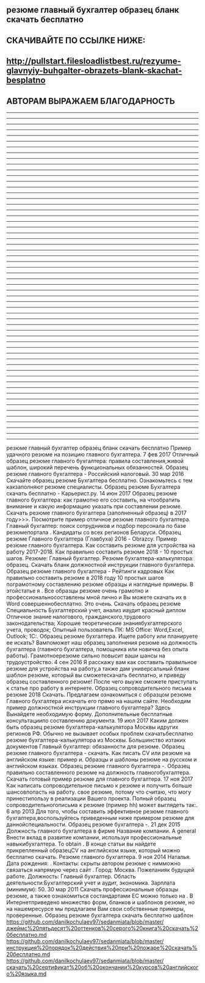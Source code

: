 резюме главный бухгалтер образец бланк скачать бесплатно
--------------------------------------------------
СКАЧИВАЙТЕ ПО ССЫЛКЕ НИЖЕ:
--------------------------------------------------
http://pullstart.filesloadlistbest.ru/rezyume-glavnyiy-buhgalter-obrazets-blank-skachat-besplatno
--------------------------------------------------
АВТОРАМ ВЫРАЖАЕМ БЛАГОДАРНОСТЬ
--------------------------------------------------
--------------------------------------------------
--------------------------------------------------
--------------------------------------------------
--------------------------------------------------
--------------------------------------------------
--------------------------------------------------
--------------------------------------------------
--------------------------------------------------
--------------------------------------------------
--------------------------------------------------
--------------------------------------------------
--------------------------------------------------
--------------------------------------------------
--------------------------------------------------
--------------------------------------------------
--------------------------------------------------
--------------------------------------------------
--------------------------------------------------
--------------------------------------------------
--------------------------------------------------
--------------------------------------------------
--------------------------------------------------
--------------------------------------------------
--------------------------------------------------
--------------------------------------------------
--------------------------------------------------
--------------------------------------------------
--------------------------------------------------
--------------------------------------------------
--------------------------------------------------
--------------------------------------------------
--------------------------------------------------
--------------------------------------------------
--------------------------------------------------
--------------------------------------------------
--------------------------------------------------
--------------------------------------------------
--------------------------------------------------
--------------------------------------------------
--------------------------------------------------
--------------------------------------------------
--------------------------------------------------
--------------------------------------------------
--------------------------------------------------
--------------------------------------------------
--------------------------------------------------
--------------------------------------------------
--------------------------------------------------
--------------------------------------------------
--------------------------------------------------
--------------------------------------------------
--------------------------------------------------
--------------------------------------------------
--------------------------------------------------
--------------------------------------------------
--------------------------------------------------
--------------------------------------------------
--------------------------------------------------
резюме главный бухгалтер образец бланк скачать бесплатно Пример удачного резюме на позицию главного бухгалтера. 7 фев 2017  Отличный образец резюме главного бухгалтера: правила составления,живой шаблон, широкий перечень функциональных обязанностей. Образец резюме главного бухгалтера - Российский налоговый. 30 мар 2016  Скачайте образец резюме Бухгалтера бесплатно. Ознакомьтесь с тем какзаполняют резюме специалисты. Образец резюме Бухгалтера скачать бесплатно - Карьерист.ру. 14 июн 2017  Образец резюме главного бухгалтера: как грамотно его составить, на чтообратить внимание и какую информацию указать при составлении резюме. Скачать резюме главного бухгалтера (заполненный образец) в 2017 году>>>. Посмотрите пример отличное резюме главного бухгалтера. Главный бухгалтер: поиск сотрудников и подбор персонала по базе резюмепортала . Кандидаты со всех регионов Беларуси. Образец резюме Главного бухгалтера (Главбуха) 2016 - Obrazcy. Пример резюме главного бухгалтера. Как составить резюме для устройства на работу 2017-2018. Как правильно составить резюме 2018 - 10 простых шагов. Резюме: Главный бухгалтер. Резюме бухгалтера-калькулятора: образец. Скачать бланк должностной инструкции главного бухгалтера. Образец резюме главного бухгалтера - Рейтинги кадровых
Как правильно составить резюме в 2018 году  10 простых шагов пограмотному составлению резюме  образцы и наглядные примеры. В этойстатье я . Все образцы резюме очень грамотно и профессиональносоставлены мной лично и Вы можете скачать их в Word совершеннобесплатно. Это очень. Скачать образец резюме  Специальность Бухгалтерский учет, анализ иаудит красный диплом  Отличное знание налогового, гражданского,трудового законодательства; Хорошие теоретические знаниябухгалтерского учета, проводок; Опытный пользователь ПК: MS Office: Word,Excel, Outlook; 1С:. Образец резюме бухгалтера. Ищете работу или планируете ее искать? Вампоможет наш образец заполнения резюме на должность бухгалтера (главного бухгалтера, помощника или новичка без опыта работы). Грамотноерезюме сильно повысит ваши шансы на трудоустройство. 4 сен 2016  Я расскажу вам как составить правильное резюме для устройства на работу,а также дам универсальный бланк  шаблон резюме, который вы сможетескачать бесплатно, и приведу образец составленного резюме! После чего выуже сможете приступать к статье про работу в интернете. Образец сопроводительного письма к резюме 2018  Скачать. Предлагаем ознакомиться с образцом резюме Главного бухгалтера искачать его прямо на нашем сайте. Необходим пример должностной инструкции главного бухгалтера? Здесь Вынайдете необходимую форму. Дополнительные бесплатные консультациипо составлению документа. 19 июл 2017  Каким должен быть образец резюме бухгалтера-калькулятора Москвы идругих регионов РФ.  Обычно не вызывает особых проблем скачатьбесплатно резюме бухгалтера-калькулятора из Москвы. Большинство изтаких документов  Главный бухгалтер: обязанности для резюме. Образец резюме главного бухгалтера - скачать. Как писать CV или резюме на английском языке: пример и. Образцы и шаблоны резюме на русском и английском языках. Образец резюме главного бухгалтера -. Образец правильно составленного резюме на должность главногобухгалтера. Скачать готовый пример резюме для главного бухгалтера. 17 ноя 2017  Как написать сопроводительное письмо к резюме и получить больше шансовпопасть на работу.  свое резюме, потому что считаю, что могу принестипользу в реализации Вашего проекта. Полный образец сопроводительногописьма к резюме (пример hh) может выглядеть так:. 6 апр 2013  Для того, чтобы составить эффективное резюме главного бухгалтера,воспользуйтесь приведенным ниже примером резюме для даннойспециальности.
Образец резюме бухгалтера -. 21 дек 2015  Должность главного бухгалтера в фирме Название компании. A general Внести вклад в развитие компании, используя профессиональные навыкибухгалтера. To obtain . В конце статьи вы найдете прикрепленный образецCV на английском языке, который можно бесплатно скачать. Резюме главного бухгалтера. 9 ноя 2014  Наталья. Дата рождения: . Контакты: скрыты автором резюме  с нимможно связаться напрямую через сайт . Город: Москва. Пожеланияк будущей работе. Должность: Главный бухгалтер. Область деятельности:Бухгалтерский учет и аудит, экономика. Зарплата (минимум): 50. 30 мар 2011  Скачать профессиональные образцы резюме, а также ознакомиться состандартами ЕС можно только на .  В Интернетприведено множество форм, бланков и шаблонов резюме, но на нашемресурсе мы предлагаем Вам свои собственные примеры, проверенные. Образец резюме бухгалтера  скачать бесплатно шаблон
https://github.com/danilkochulaev97/sedanmiata/blob/master/джеймс%20пятьдесят%20оттенков%20серого%20книга%20скачать%20бесплатно.md
https://github.com/danilkochulaev97/sedanmiata/blob/master/инструкция%20порядок%20действия%20при%20пожаре%20скачать%20бесплатно.md
https://github.com/danilkochulaev97/sedanmiata/blob/master/скачать%20сертификат%20об%20окончании%20курсов%20английского%20языка.md